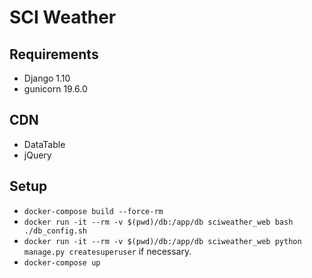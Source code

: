 # SCI Weather
## Requirements
* Django 1.10
* gunicorn 19.6.0

## CDN
* DataTable
* jQuery

## Setup
* `docker-compose build --force-rm`
* `docker run -it --rm -v $(pwd)/db:/app/db sciweather_web bash ./db_config.sh`
* `docker run -it --rm -v $(pwd)/db:/app/db sciweather_web python manage.py createsuperuser` if necessary.
* `docker-compose up`
